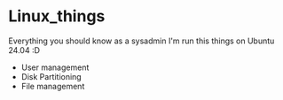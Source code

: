 # Linux_things
Everything you should know as a sysadmin
I'm run this things on Ubuntu 24.04 :D
- User management
- Disk Partitioning
- File management
